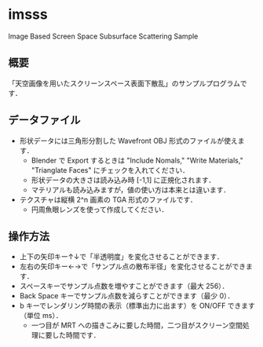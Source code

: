 ﻿imsss
=====
Image Based Screen Space Subsurface Scattering Sample

## 概要
「天空画像を用いたスクリーンスペース表面下散乱」のサンプルプログラムです．

## データファイル
* 形状データには三角形分割した Wavefront OBJ 形式のファイルが使えます．
  - Blender で Export するときは "Include Nomals," "Write Materials," "Trianglate Faces" にチェックを入れてください．
  - 形状データの大きさは読み込み時 [-1,1] に正規化されます．
  - マテリアルも読み込みますが，値の使い方は本来とは違います．
* テクスチャは縦横 2^n 画素の TGA 形式のファイルです．
  - 円周魚眼レンズを使って作成してください．

## 操作方法
* 上下の矢印キー↑↓で「半透明度」を変化させることができます．
* 左右の矢印キー←→で「サンプル点の散布半径」を変化させることができます．
* スペースキーでサンプル点数を増やすことができます（最大 256）．
* Back Space キーでサンプル点数を減らすことができます（最少 0）．
* b キーでレンダリング時間の表示（標準出力に出ます）を ON/OFF できます（単位 ms）．
  - 一つ目が MRT への描きこみに要した時間，二つ目がスクリーン空間処理に要した時間です．
